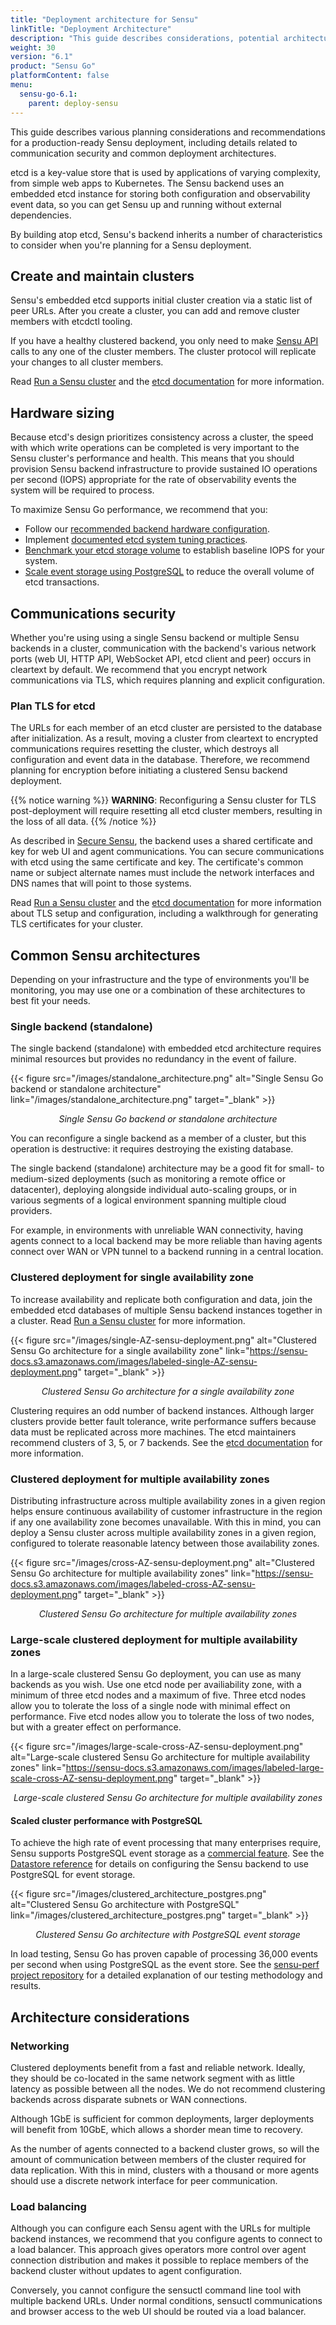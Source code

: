 ```yaml
---
title: "Deployment architecture for Sensu"
linkTitle: "Deployment Architecture"
description: "This guide describes considerations, potential architectures, and recommendations for a production-ready Sensu deployment."
weight: 30
version: "6.1"
product: "Sensu Go"
platformContent: false
menu:
  sensu-go-6.1:
    parent: deploy-sensu
---
```


This guide describes various planning considerations and recommendations for a production-ready Sensu deployment, including details related to communication security and common deployment architectures.

etcd is a key-value store that is used by applications of varying complexity, from simple web apps to Kubernetes.
The Sensu backend uses an embedded etcd instance for storing both configuration and observability event data, so you can get Sensu up and running without external dependencies.

By building atop etcd, Sensu's backend inherits a number of characteristics to consider when you're planning for a Sensu deployment.

## Create and maintain clusters

Sensu's embedded etcd supports initial cluster creation via a static list of peer URLs.
After you create a cluster, you can add and remove cluster members with etcdctl tooling.

If you have a healthy clustered backend, you only need to make [Sensu API][2] calls to any one of the cluster members.
The cluster protocol will replicate your changes to all cluster members.

Read [Run a Sensu cluster][7] and the [etcd documentation][4] for more information.

## Hardware sizing

Because etcd's design prioritizes consistency across a cluster, the speed with which write operations can be completed is very important to the Sensu cluster's performance and health.
This means that you should provision Sensu backend infrastructure to provide sustained IO operations per second (IOPS) appropriate for the rate of observability events the system will be required to process.

To maximize Sensu Go performance, we recommend that you:
 * Follow our [recommended backend hardware configuration][1].
 * Implement [documented etcd system tuning practices][11].
 * [Benchmark your etcd storage volume][12] to establish baseline IOPS for your system.
 * [Scale event storage using PostgreSQL][13] to reduce the overall volume of etcd transactions.

## Communications security

Whether you're using using a single Sensu backend or multiple Sensu backends in a cluster, communication with the backend's various network ports (web UI, HTTP API, WebSocket API, etcd client and peer) occurs in cleartext by default.
We recommend that you encrypt network communications via TLS, which requires planning and explicit configuration.

### Plan TLS for etcd

The URLs for each member of an etcd cluster are persisted to the database after initialization.
As a result, moving a cluster from cleartext to encrypted communications requires resetting the cluster, which destroys all configuration and event data in the database.
Therefore, we recommend planning for encryption before initiating a clustered Sensu backend deployment.

{{% notice warning %}}
**WARNING**: Reconfiguring a Sensu cluster for TLS post-deployment will require resetting all etcd cluster members, resulting in the loss of all data.
{{% /notice %}}

As described in [Secure Sensu][6], the backend uses a shared certificate and key for web UI and agent communications.
You can secure communications with etcd using the same certificate and key.
The certificate's common name or subject alternate names must include the network interfaces and DNS names that will point to those systems.

Read [Run a Sensu cluster][7] and the [etcd documentation][4] for more information about TLS setup and configuration, including a walkthrough for generating TLS certificates for your cluster.

## Common Sensu architectures

Depending on your infrastructure and the type of environments you'll be monitoring, you may use one or a combination of these architectures to best fit your needs.

### Single backend (standalone)

The single backend (standalone) with embedded etcd architecture requires minimal resources but provides no redundancy in the event of failure.

{{< figure src="/images/standalone_architecture.png" alt="Single Sensu Go backend or standalone architecture" link="/images/standalone_architecture.png" target="_blank" >}}
<!-- Diagram source: https://www.lucidchart.com/documents/edit/d239f2db-15db-41c4-a191-b9b46990d156/0 -->

*<p style="text-align:center">Single Sensu Go backend or standalone architecture</p>*

You can reconfigure a single backend as a member of a cluster, but this operation is destructive: it requires destroying the existing database.

The single backend (standalone) architecture may be a good fit for small- to medium-sized deployments (such as monitoring a remote office or datacenter), deploying alongside individual auto-scaling groups, or in various segments of a logical environment spanning multiple cloud providers.

For example, in environments with unreliable WAN connectivity, having agents connect to a local backend may be more reliable than having agents connect over WAN or VPN tunnel to a backend running in a central location.

### Clustered deployment for single availability zone

To increase availability and replicate both configuration and data, join the embedded etcd databases of multiple Sensu backend instances together in a cluster.
Read [Run a Sensu cluster][7] for more information.

{{< figure src="/images/single-AZ-sensu-deployment.png" alt="Clustered Sensu Go architecture for a single availability zone" link="https://sensu-docs.s3.amazonaws.com/images/labeled-single-AZ-sensu-deployment.png" target="_blank" >}}
<!-- Diagram source: https://www.lucidchart.com/documents/edit/5375377c-4dfd-4a12-8770-c2b47c2ef0e3/Ix6mP9JlVdGc -->

*<p style="text-align:center">Clustered Sensu Go architecture for a single availability zone</p>*

Clustering requires an odd number of backend instances.
Although larger clusters provide better fault tolerance, write performance suffers because data must be replicated across more machines.
The etcd maintainers recommend clusters of 3, 5, or 7 backends.
See the [etcd documentation][4] for more information.

### Clustered deployment for multiple availability zones

Distributing infrastructure across multiple availability zones in a given region helps ensure continuous availability of customer infrastructure in the region if any one availability zone becomes unavailable.
With this in mind, you can deploy a Sensu cluster across multiple availability zones in a given region, configured to tolerate reasonable latency between those availability zones.

{{< figure src="/images/cross-AZ-sensu-deployment.png" alt="Clustered Sensu Go architecture for multiple availability zones" link="https://sensu-docs.s3.amazonaws.com/images/labeled-cross-AZ-sensu-deployment.png" target="_blank" >}}
<!-- Diagram source: https://www.lucidchart.com/documents/edit/5375377c-4dfd-4a12-8770-c2b47c2ef0e3/n~8S.VTyl5JQ -->

*<p style="text-align:center">Clustered Sensu Go architecture for multiple availability zones</p>*

### Large-scale clustered deployment for multiple availability zones

In a large-scale clustered Sensu Go deployment, you can use as many backends as you wish.
Use one etcd node per availiability zone, with a minimum of three etcd nodes and a maximum of five.
Three etcd nodes allow you to tolerate the loss of a single node with minimal effect on performance. 
Five etcd nodes allow you to tolerate the loss of two nodes, but with a greater effect on performance.

{{< figure src="/images/large-scale-cross-AZ-sensu-deployment.png" alt="Large-scale clustered Sensu Go architecture for multiple availability zones" link="https://sensu-docs.s3.amazonaws.com/images/labeled-large-scale-cross-AZ-sensu-deployment.png" target="_blank" >}}
<!-- https://www.lucidchart.com/documents/edit/5375377c-4dfd-4a12-8770-c2b47c2ef0e3/Wr7mzxLPcUmO -->

*<p style="text-align:center">Large-scale clustered Sensu Go architecture for multiple availability zones</p>*

#### Scaled cluster performance with PostgreSQL

To achieve the high rate of event processing that many enterprises require, Sensu supports PostgreSQL event storage as a [commercial feature][9].
See the [Datastore reference][8] for details on configuring the Sensu backend to use PostgreSQL for event storage.

{{< figure src="/images/clustered_architecture_postgres.png" alt="Clustered Sensu Go architecture with PostgreSQL" link="/images/clustered_architecture_postgres.png" target="_blank" >}}
<!-- Diagram source: https://www.lucidchart.com/documents/edit/475f950e-2770-4bf7-af73-57bc834cebdd/1 -->

*<p style="text-align:center">Clustered Sensu Go architecture with PostgreSQL event storage</p>*

In load testing, Sensu Go has proven capable of processing 36,000 events per second when using PostgreSQL as the event store.
See the [sensu-perf project repository][10] for a detailed explanation of our testing methodology and results.

## Architecture considerations

### Networking

Clustered deployments benefit from a fast and reliable network.
Ideally, they should be co-located in the same network segment with as little latency as possible between all the nodes.
We do not recommend clustering backends across disparate subnets or WAN connections.

Although 1GbE is sufficient for common deployments, larger deployments will benefit from 10GbE, which allows a shorder mean time to recovery.

As the number of agents connected to a backend cluster grows, so will the amount of communication between members of the cluster required for data replication.
With this in mind, clusters with a thousand or more agents should use a discrete network interface for peer communication.

### Load balancing

Although you can configure each Sensu agent with the URLs for multiple backend instances, we recommend that you configure agents to connect to a load balancer.
This approach gives operators more control over agent connection distribution and makes it possible to replace members of the backend cluster without updates to agent configuration.

Conversely, you cannot configure the sensuctl command line tool with multiple backend URLs.
Under normal conditions, sensuctl communications and browser access to the web UI should be routed via a load balancer.

[1]: ../hardware-requirements/#backend-recommended-configuration
[2]: ../../../api/
[3]: ../../../observability-pipeline/observe-schedule/agent/#general-configuration-flags
[4]: https://etcd.io/docs/
[5]: https://etcd.io/docs/current/op-guide/security/
[6]: ../secure-sensu/
[7]: ../cluster-sensu/
[8]: ../datastore/
[9]: ../../../commercial/
[10]: https://github.com/sensu/sensu-perf
[11]: https://etcd.io/docs/latest/tuning/#disk
[12]: https://www.ibm.com/cloud/blog/using-fio-to-tell-whether-your-storage-is-fast-enough-for-etcd
[13]: ../datastore/#scale-event-storage
